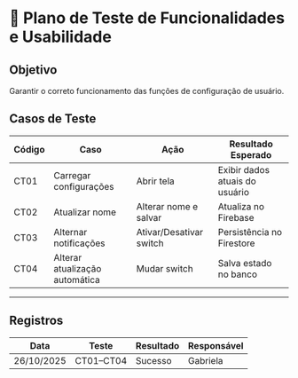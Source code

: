 # 🧪 Plano de Teste de Funcionalidades e Usabilidade

## Objetivo
Garantir o correto funcionamento das funções de configuração de usuário.

## Casos de Teste

| Código | Caso | Ação | Resultado Esperado |
|---------|------|------|--------------------|
| CT01 | Carregar configurações | Abrir tela | Exibir dados atuais do usuário |
| CT02 | Atualizar nome | Alterar nome e salvar | Atualiza no Firebase |
| CT03 | Alternar notificações | Ativar/Desativar switch | Persistência no Firestore |
| CT04 | Alterar atualização automática | Mudar switch | Salva estado no banco |

---

## Registros

| Data | Teste | Resultado | Responsável |
|------|--------|------------|--------------|
| 26/10/2025 | CT01–CT04 | Sucesso | Gabriela |

